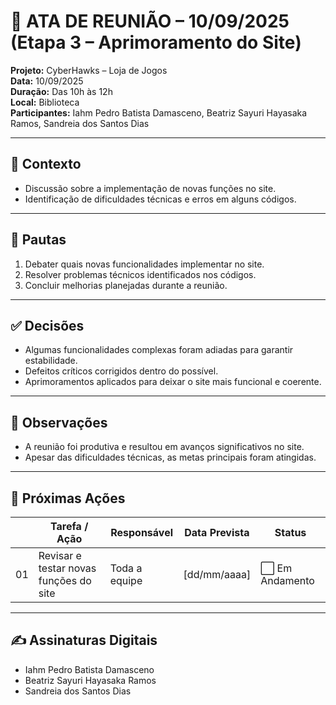 # 📝 ATA DE REUNIÃO – 10/09/2025 (Etapa 3 – Aprimoramento do Site)

**Projeto:** CyberHawks – Loja de Jogos  
**Data:** 10/09/2025  
**Duração:** Das 10h às 12h  
**Local:** Biblioteca  
**Participantes:** Iahm Pedro Batista Damasceno, Beatriz Sayuri Hayasaka Ramos, Sandreia dos Santos Dias  

---

## 🎯 Contexto
- Discussão sobre a implementação de novas funções no site.  
- Identificação de dificuldades técnicas e erros em alguns códigos.  

---

## 📌 Pautas
1. Debater quais novas funcionalidades implementar no site.  
2. Resolver problemas técnicos identificados nos códigos.  
3. Concluir melhorias planejadas durante a reunião.  

---

## ✅ Decisões
- Algumas funcionalidades complexas foram adiadas para garantir estabilidade.  
- Defeitos críticos corrigidos dentro do possível.  
- Aprimoramentos aplicados para deixar o site mais funcional e coerente.  

---

## 📝 Observações
- A reunião foi produtiva e resultou em avanços significativos no site.  
- Apesar das dificuldades técnicas, as metas principais foram atingidas.  

---

## 🚀 Próximas Ações
|   | Tarefa / Ação                  | Responsável | Data Prevista | Status |
|-----|------------------------------|-------------|---------------|--------|
| 01  | Revisar e testar novas funções do site | Toda a equipe | [dd/mm/aaaa] | ⬜ Em Andamento |

---

## ✍️ Assinaturas Digitais
- Iahm Pedro Batista Damasceno  
- Beatriz Sayuri Hayasaka Ramos  
- Sandreia dos Santos Dias  
